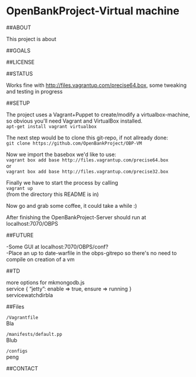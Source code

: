 OpenBankProject-Virtual machine
=============

##ABOUT

This project is about

##GOALS

##LICENSE

##STATUS

Works fine with http://files.vagrantup.com/precise64.box, some tweaking and testing in progress

##SETUP

The project uses a Vagrant+Puppet to create/modify a virtualbox-machine, so obvious you'll need Vagrant and VirtualBox installed.  
 `apt-get install vagrant virtualbox`

The next step would be to clone this git-repo, if not allready done:  
 `git clone https://github.com/OpenBankProject/OBP-VM`

Now we import the basebox we'd like to use:  
 `vagrant box add base http://files.vagrantup.com/precise64.box`  
 or  
 `vagrant box add base http://files.vagrantup.com/precise32.box`

Finally we have to start the process by calling  
 `vagrant up`  
 (from the directory this README is in)

Now go and grab some coffee, it could take a while :)

After finishing the OpenBankProject-Server should run at localhost:7070/OBPS

##FUTURE

-Some GUI at localhost:7070/OBPS/conf?  
-Place an up to date-warfile in the obps-gitrepo so there's no need to compile on creation of a vm

##TD

more options for mkmongodb.js  
service { “jetty”: enable => true, ensure => running }  
 servicewatchdirbla

##Files

`/Vagrantfile`  
Bla

`/manifests/default.pp`  
Blub

`/configs`  
peng

##CONTACT
